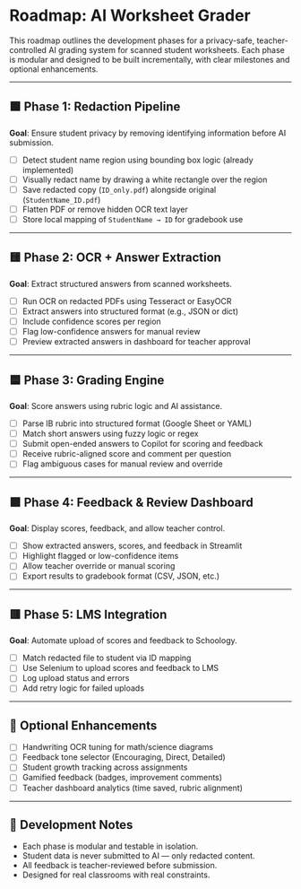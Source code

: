 # Roadmap: AI Worksheet Grader

This roadmap outlines the development phases for a privacy-safe, teacher-controlled AI grading system for scanned student worksheets. Each phase is modular and designed to be built incrementally, with clear milestones and optional enhancements.

---

## 🟩 Phase 1: Redaction Pipeline

**Goal**: Ensure student privacy by removing identifying information before AI submission.

- [ ] Detect student name region using bounding box logic (already implemented)
- [ ] Visually redact name by drawing a white rectangle over the region
- [ ] Save redacted copy (`ID_only.pdf`) alongside original (`StudentName_ID.pdf`)
- [ ] Flatten PDF or remove hidden OCR text layer
- [ ] Store local mapping of `StudentName → ID` for gradebook use

---

## 🟨 Phase 2: OCR + Answer Extraction

**Goal**: Extract structured answers from scanned worksheets.

- [ ] Run OCR on redacted PDFs using Tesseract or EasyOCR
- [ ] Extract answers into structured format (e.g., JSON or dict)
- [ ] Include confidence scores per region
- [ ] Flag low-confidence answers for manual review
- [ ] Preview extracted answers in dashboard for teacher approval

---

## 🟦 Phase 3: Grading Engine

**Goal**: Score answers using rubric logic and AI assistance.

- [ ] Parse IB rubric into structured format (Google Sheet or YAML)
- [ ] Match short answers using fuzzy logic or regex
- [ ] Submit open-ended answers to Copilot for scoring and feedback
- [ ] Receive rubric-aligned score and comment per question
- [ ] Flag ambiguous cases for manual review and override

---

## 🟪 Phase 4: Feedback & Review Dashboard

**Goal**: Display scores, feedback, and allow teacher control.

- [ ] Show extracted answers, scores, and feedback in Streamlit
- [ ] Highlight flagged or low-confidence items
- [ ] Allow teacher override or manual scoring
- [ ] Export results to gradebook format (CSV, JSON, etc.)

---

## 🟥 Phase 5: LMS Integration

**Goal**: Automate upload of scores and feedback to Schoology.

- [ ] Match redacted file to student via ID mapping
- [ ] Use Selenium to upload scores and feedback to LMS
- [ ] Log upload status and errors
- [ ] Add retry logic for failed uploads

---

## 🧩 Optional Enhancements

- [ ] Handwriting OCR tuning for math/science diagrams
- [ ] Feedback tone selector (Encouraging, Direct, Detailed)
- [ ] Student growth tracking across assignments
- [ ] Gamified feedback (badges, improvement comments)
- [ ] Teacher dashboard analytics (time saved, rubric alignment)

---

## 🧠 Development Notes

- Each phase is modular and testable in isolation.
- Student data is never submitted to AI — only redacted content.
- All feedback is teacher-reviewed before submission.
- Designed for real classrooms with real constraints.

